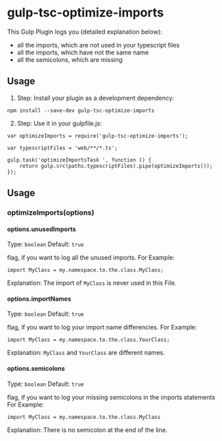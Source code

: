 # gulp-tsc-optimize-imports

This Gulp Plugin logs you (detailed explanation below):
* all the imports, which are not used in your typescript files
* all the imports, which have not the same name
* all the semicolons, which are missing

## Usage
1. Step: Install your plugin as a development dependency:
```shell
npm install --save-dev gulp-tsc-optimize-imports
```

2. Step: Use it in your gulpfile.js:
```shell
var optimizeImports = require('gulp-tsc-optimize-imports');

var typescriptFiles = 'web/**/*.ts';

gulp.task('optimizeImportsTask ', function () {
    return gulp.src(paths.typescriptFiles).pipe(optimizeImports());
});
```

## Usage

### optimizeImports(options)

#### options.unusedImports
Type: `boolean`
Default: `true`

flag, if you want to log all the unused imports.
For Example:
```shell
import MyClass = my.namespace.to.the.class.MyClass;
```

Explanation:
The import of `MyClass` is never used in this File.



#### options.importNames
Type: `boolean`
Default: `true`

flag, if you want to log your import name differencies.
For Example:
```shell
import MyClass = my.namespace.to.the.class.YourClass;
```

Explanation:
`MyClass` and `YourClass` are different names.



#### options.semicolons
Type: `boolean`
Default: `true`

flag, if you want to log your missing semicolons in the imports statements
For Example:
```shell
import MyClass = my.namespace.to.the.class.MyClass
```

Explanation:
There is no semicolon at the end of the line.


